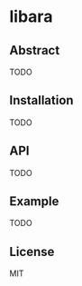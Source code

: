 libara
======

## Abstract

TODO

## Installation

TODO

## API

TODO

## Example

TODO

## License

MIT
